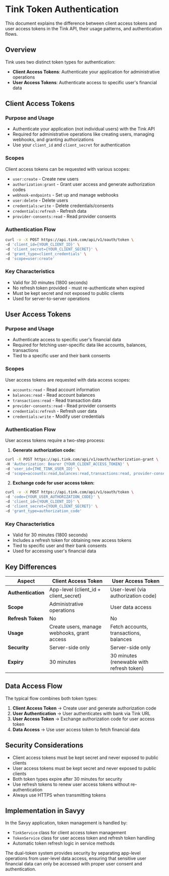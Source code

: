 # Tink Token Authentication

This document explains the difference between client access tokens and user access tokens in the Tink API, their usage patterns, and authentication flows.

## Overview

Tink uses two distinct token types for authentication:

- **Client Access Tokens**: Authenticate your application for administrative operations
- **User Access Tokens**: Authenticate access to specific user's financial data

## Client Access Tokens

### Purpose and Usage

- Authenticate your application (not individual users) with the Tink API
- Required for administrative operations like creating users, managing webhooks, and granting authorizations
- Use your `client_id` and `client_secret` for authentication

### Scopes

Client access tokens can be requested with various scopes:

- `user:create` - Create new users
- `authorization:grant` - Grant user access and generate authorization codes
- `webhook-endpoints` - Set up and manage webhooks
- `user:delete` - Delete users
- `credentials:write` - Delete credentials/consents
- `credentials:refresh` - Refresh data
- `provider-consents:read` - Read provider consents

### Authentication Flow

```bash
curl -v -X POST https://api.tink.com/api/v1/oauth/token \
-d 'client_id={YOUR_CLIENT_ID}' \
-d 'client_secret={YOUR_CLIENT_SECRET}' \
-d 'grant_type=client_credentials' \
-d 'scope=user:create'
```

### Key Characteristics

- Valid for 30 minutes (1800 seconds)
- No refresh token provided - must re-authenticate when expired
- Must be kept secret and not exposed to public clients
- Used for server-to-server operations

## User Access Tokens

### Purpose and Usage

- Authenticate access to specific user's financial data
- Required for fetching user-specific data like accounts, balances, transactions
- Tied to a specific user and their bank consents

### Scopes

User access tokens are requested with data access scopes:

- `accounts:read` - Read account information
- `balances:read` - Read account balances
- `transactions:read` - Read transaction data
- `provider-consents:read` - Read provider consents
- `credentials:refresh` - Refresh user data
- `credentials:write` - Modify user credentials

### Authentication Flow

User access tokens require a two-step process:

1. **Generate authorization code:**

```bash
curl -X POST https://api.tink.com/api/v1/oauth/authorization-grant \
-H 'Authorization: Bearer {YOUR_CLIENT_ACCESS_TOKEN}' \
-d 'user_id={THE_TINK_USER_ID}' \
-d 'scope=accounts:read,balances:read,transactions:read, provider-consents:read'
```

2. **Exchange code for user access token:**

```bash
curl -v -X POST https://api.tink.com/api/v1/oauth/token \
-d 'code={YOUR_USER_AUTHORIZATION_CODE}' \
-d 'client_id={YOUR_CLIENT_ID}' \
-d 'client_secret={YOUR_CLIENT_SECRET}' \
-d 'grant_type=authorization_code'
```

### Key Characteristics

- Valid for 30 minutes (1800 seconds)
- Includes a refresh token for obtaining new access tokens
- Tied to specific user and their bank consents
- Used for accessing user's financial data

## Key Differences

| Aspect             | Client Access Token                         | User Access Token                         |
| ------------------ | ------------------------------------------- | ----------------------------------------- |
| **Authentication** | App-level (client_id + client_secret)       | User-level (via authorization code)       |
| **Scope**          | Administrative operations                   | User data access                          |
| **Refresh Token**  | No                                          | No                                        |
| **Usage**          | Create users, manage webhooks, grant access | Fetch accounts, transactions, balances    |
| **Security**       | Server-side only                            | Server-side only                          |
| **Expiry**         | 30 minutes                                  | 30 minutes (renewable with refresh token) |

## Data Access Flow

The typical flow combines both token types:

1. **Client Access Token** → Create user and generate authorization code
2. **User Authentication** → User authenticates with bank via Tink URL
3. **User Access Token** → Exchange authorization code for user access token
4. **Data Access** → Use user access token to fetch financial data

## Security Considerations

- Client access tokens must be kept secret and never exposed to public clients
- User access tokens must be kept secret and never exposed to public clients
- Both token types expire after 30 minutes for security
- Use refresh tokens to renew user access tokens without re-authentication
- Always use HTTPS when transmitting tokens

## Implementation in Savyy

In the Savyy application, token management is handled by:

- `TinkService` class for client access token management
- `TokenService` class for user access token and refresh token handling
- Automatic token refresh logic in service methods

The dual-token system provides security by separating app-level operations from user-level data access, ensuring that sensitive user financial data can only be accessed with proper user consent and authentication.
